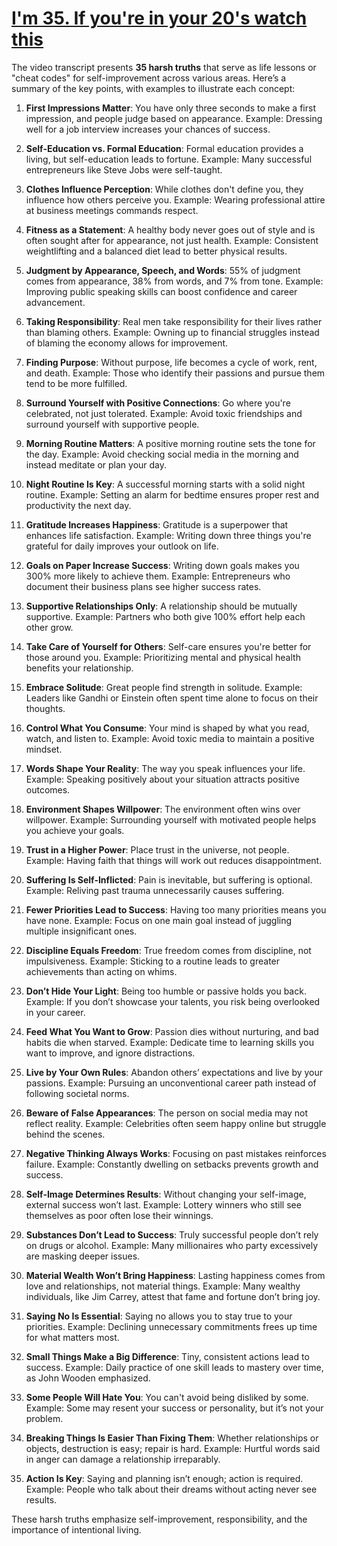 # [I'm 35. If you're in your 20's watch this](https://www.youtube.com/watch?v=laM4XPpoWuY)
The video transcript presents **35 harsh truths** that serve as life lessons or "cheat codes" for self-improvement across various areas. Here’s a summary of the key points, with examples to illustrate each concept:

1. **First Impressions Matter**: You have only three seconds to make a first impression, and people judge based on appearance. Example: Dressing well for a job interview increases your chances of success.

2. **Self-Education vs. Formal Education**: Formal education provides a living, but self-education leads to fortune. Example: Many successful entrepreneurs like Steve Jobs were self-taught.

3. **Clothes Influence Perception**: While clothes don't define you, they influence how others perceive you. Example: Wearing professional attire at business meetings commands respect.

4. **Fitness as a Statement**: A healthy body never goes out of style and is often sought after for appearance, not just health. Example: Consistent weightlifting and a balanced diet lead to better physical results.

5. **Judgment by Appearance, Speech, and Words**: 55% of judgment comes from appearance, 38% from words, and 7% from tone. Example: Improving public speaking skills can boost confidence and career advancement.

6. **Taking Responsibility**: Real men take responsibility for their lives rather than blaming others. Example: Owning up to financial struggles instead of blaming the economy allows for improvement.

7. **Finding Purpose**: Without purpose, life becomes a cycle of work, rent, and death. Example: Those who identify their passions and pursue them tend to be more fulfilled.

8. **Surround Yourself with Positive Connections**: Go where you're celebrated, not just tolerated. Example: Avoid toxic friendships and surround yourself with supportive people.

9. **Morning Routine Matters**: A positive morning routine sets the tone for the day. Example: Avoid checking social media in the morning and instead meditate or plan your day.

10. **Night Routine Is Key**: A successful morning starts with a solid night routine. Example: Setting an alarm for bedtime ensures proper rest and productivity the next day.

11. **Gratitude Increases Happiness**: Gratitude is a superpower that enhances life satisfaction. Example: Writing down three things you're grateful for daily improves your outlook on life.

12. **Goals on Paper Increase Success**: Writing down goals makes you 300% more likely to achieve them. Example: Entrepreneurs who document their business plans see higher success rates.

13. **Supportive Relationships Only**: A relationship should be mutually supportive. Example: Partners who both give 100% effort help each other grow.

14. **Take Care of Yourself for Others**: Self-care ensures you're better for those around you. Example: Prioritizing mental and physical health benefits your relationship.

15. **Embrace Solitude**: Great people find strength in solitude. Example: Leaders like Gandhi or Einstein often spent time alone to focus on their thoughts.

16. **Control What You Consume**: Your mind is shaped by what you read, watch, and listen to. Example: Avoid toxic media to maintain a positive mindset.

17. **Words Shape Your Reality**: The way you speak influences your life. Example: Speaking positively about your situation attracts positive outcomes.

18. **Environment Shapes Willpower**: The environment often wins over willpower. Example: Surrounding yourself with motivated people helps you achieve your goals.

19. **Trust in a Higher Power**: Place trust in the universe, not people. Example: Having faith that things will work out reduces disappointment.

20. **Suffering Is Self-Inflicted**: Pain is inevitable, but suffering is optional. Example: Reliving past trauma unnecessarily causes suffering.

21. **Fewer Priorities Lead to Success**: Having too many priorities means you have none. Example: Focus on one main goal instead of juggling multiple insignificant ones.

22. **Discipline Equals Freedom**: True freedom comes from discipline, not impulsiveness. Example: Sticking to a routine leads to greater achievements than acting on whims.

23. **Don’t Hide Your Light**: Being too humble or passive holds you back. Example: If you don’t showcase your talents, you risk being overlooked in your career.

24. **Feed What You Want to Grow**: Passion dies without nurturing, and bad habits die when starved. Example: Dedicate time to learning skills you want to improve, and ignore distractions.

25. **Live by Your Own Rules**: Abandon others’ expectations and live by your passions. Example: Pursuing an unconventional career path instead of following societal norms.

26. **Beware of False Appearances**: The person on social media may not reflect reality. Example: Celebrities often seem happy online but struggle behind the scenes.

27. **Negative Thinking Always Works**: Focusing on past mistakes reinforces failure. Example: Constantly dwelling on setbacks prevents growth and success.

28. **Self-Image Determines Results**: Without changing your self-image, external success won’t last. Example: Lottery winners who still see themselves as poor often lose their winnings.

29. **Substances Don’t Lead to Success**: Truly successful people don’t rely on drugs or alcohol. Example: Many millionaires who party excessively are masking deeper issues.

30. **Material Wealth Won’t Bring Happiness**: Lasting happiness comes from love and relationships, not material things. Example: Many wealthy individuals, like Jim Carrey, attest that fame and fortune don’t bring joy.

31. **Saying No Is Essential**: Saying no allows you to stay true to your priorities. Example: Declining unnecessary commitments frees up time for what matters most.

32. **Small Things Make a Big Difference**: Tiny, consistent actions lead to success. Example: Daily practice of one skill leads to mastery over time, as John Wooden emphasized.

33. **Some People Will Hate You**: You can't avoid being disliked by some. Example: Some may resent your success or personality, but it’s not your problem.

34. **Breaking Things Is Easier Than Fixing Them**: Whether relationships or objects, destruction is easy; repair is hard. Example: Hurtful words said in anger can damage a relationship irreparably.

35. **Action Is Key**: Saying and planning isn’t enough; action is required. Example: People who talk about their dreams without acting never see results.

These harsh truths emphasize self-improvement, responsibility, and the importance of intentional living.